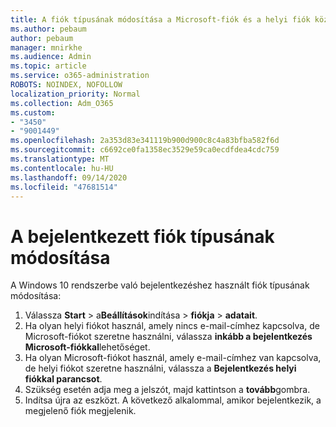 ```yaml
---
title: A fiók típusának módosítása a Microsoft-fiók és a helyi fiók között
ms.author: pebaum
author: pebaum
manager: mnirkhe
ms.audience: Admin
ms.topic: article
ms.service: o365-administration
ROBOTS: NOINDEX, NOFOLLOW
localization_priority: Normal
ms.collection: Adm_O365
ms.custom:
- "3450"
- "9001449"
ms.openlocfilehash: 2a353d83e341119b900d900c8c4a83bfba582f6d
ms.sourcegitcommit: c6692ce0fa1358ec3529e59ca0ecdfdea4cdc759
ms.translationtype: MT
ms.contentlocale: hu-HU
ms.lasthandoff: 09/14/2020
ms.locfileid: "47681514"
---
```

# <a name="change-the-account-type-that-you-sign-in-with"></a>A bejelentkezett fiók típusának módosítása

A Windows 10 rendszerbe való bejelentkezéshez használt fiók típusának módosítása:

1. Válassza **Start**  >  a**Beállítások**indítása  >  **fiókja**  >  **adatait**.
2. Ha olyan helyi fiókot használ, amely nincs e-mail-címhez kapcsolva, de Microsoft-fiókot szeretne használni, válassza **inkább a bejelentkezés Microsoft-fiókkal**lehetőséget.
3. Ha olyan Microsoft-fiókot használ, amely e-mail-címhez van kapcsolva, de helyi fiókot szeretne használni, válassza a **Bejelentkezés helyi fiókkal parancsot**.
4. Szükség esetén adja meg a jelszót, majd kattintson a **tovább**gombra.
5. Indítsa újra az eszközt. A következő alkalommal, amikor bejelentkezik, a megjelenő fiók megjelenik.